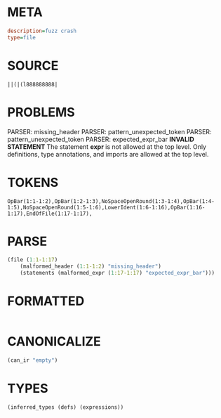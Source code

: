 # META
~~~ini
description=fuzz crash
type=file
~~~
# SOURCE
~~~roc
||(|(l888888888|
~~~
# PROBLEMS
PARSER: missing_header
PARSER: pattern_unexpected_token
PARSER: pattern_unexpected_token
PARSER: expected_expr_bar
**INVALID STATEMENT**
The statement **expr** is not allowed at the top level.
Only definitions, type annotations, and imports are allowed at the top level.
# TOKENS
~~~zig
OpBar(1:1-1:2),OpBar(1:2-1:3),NoSpaceOpenRound(1:3-1:4),OpBar(1:4-1:5),NoSpaceOpenRound(1:5-1:6),LowerIdent(1:6-1:16),OpBar(1:16-1:17),EndOfFile(1:17-1:17),
~~~
# PARSE
~~~clojure
(file (1:1-1:17)
	(malformed_header (1:1-1:2) "missing_header")
	(statements (malformed_expr (1:17-1:17) "expected_expr_bar")))
~~~
# FORMATTED
~~~roc

~~~
# CANONICALIZE
~~~clojure
(can_ir "empty")
~~~
# TYPES
~~~clojure
(inferred_types (defs) (expressions))
~~~